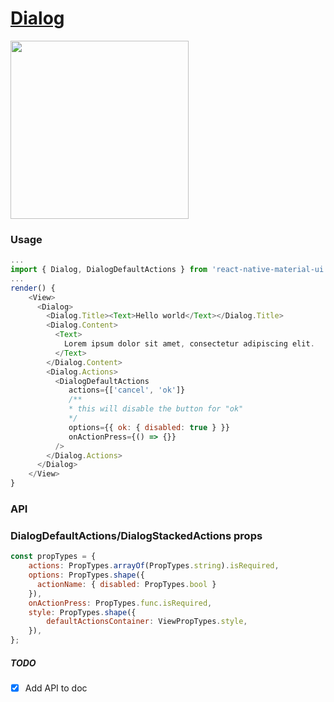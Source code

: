 # [Dialog](https://material.google.com/components/dialogs.html#dialogs-behavior)
<img src="https://raw.githubusercontent.com/xotahal/react-native-material-ui-demo-app/master/resources/dialogs-2.png" width="285">

### Usage

```js
...
import { Dialog, DialogDefaultActions } from 'react-native-material-ui';
...
render() {
    <View>
      <Dialog>
        <Dialog.Title><Text>Hello world</Text></Dialog.Title>
        <Dialog.Content>
          <Text>
            Lorem ipsum dolor sit amet, consectetur adipiscing elit.
          </Text>
        </Dialog.Content>
        <Dialog.Actions>
          <DialogDefaultActions
             actions={['cancel', 'ok']}
             /**
             * this will disable the button for "ok"
             */
             options={{ ok: { disabled: true } }}
             onActionPress={() => {}}
          />
        </Dialog.Actions>
      </Dialog>
    </View>
}
```
### API

### DialogDefaultActions/DialogStackedActions props
```js
const propTypes = {
    actions: PropTypes.arrayOf(PropTypes.string).isRequired,
    options: PropTypes.shape({
      actionName: { disabled: PropTypes.bool }
    }),
    onActionPress: PropTypes.func.isRequired,
    style: PropTypes.shape({
        defaultActionsContainer: ViewPropTypes.style,
    }),
};
```

##### TODO
- [X] Add API to doc
